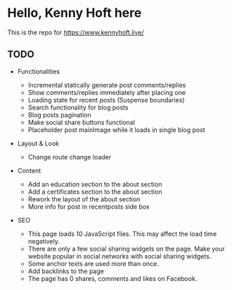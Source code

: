 # Hello, Kenny Hoft here

This is the repo for https://www.kennyhoft.live/

## TODO

- Functionalities

  - Incremental statically generate post comments/replies
  - Show comments/replies immediately after placing one
  - Loading state for recent posts (Suspense boundaries)
  - Search functionality for blog posts
  - Blog posts pagination
  - Make social share buttons functional
  - Placeholder post mainImage while it loads in single blog post

- Layout & Look

  - Change route change loader

- Content

  - Add an education section to the about section
  - Add a certificates section to the about section
  - Rework the layout of the about section
  - More info for post in recentposts side box

- SEO

  - This page loads 10 JavaScript files. This may affect the load time negatively.
  - There are only a few social sharing widgets on the page. Make your website popular in social networks with social sharing widgets.
  - Some anchor texts are used more than once.
  - Add backlinks to the page
  - The page has 0 shares, comments and likes on Facebook.
